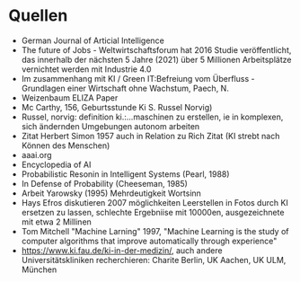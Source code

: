 # Quellen
- German Journal of Articial Intelligence
- The future of Jobs - Weltwirtschaftsforum hat 2016 Studie veröffentlicht, das innerhalb der nächsten 5 Jahre (2021) über 5 Millionen Arbeitsplätze vernichtet werden mit Industrie 4.0
- Im zusammenhang mit KI / Green IT:Befreiung vom Überfluss - Grundlagen einer Wirtschaft ohne Wachstum, Paech, N.
- Weizenbaum ELIZA Paper
- Mc Carthy, 156, Geburtsstunde Ki S. Russel Norvig)
- Russel, norvig: definition ki.:...maschinen zu erstellen, ie in komplexen, sich ändernden Umgebungen autonom arbeiten
- Zitat Herbert Simon 1957 auch in Relation zu Rich Zitat (KI strebt nach Können des Menschen)
- aaai.org
- Encyclopedia of AI
- Probabilistic Resonin in Intelligent Systems (Pearl, 1988)
- In Defense of Probability (Cheeseman, 1985)
- Arbeit Yarowsky (1995) Mehrdeutigkeit Wortsinn
- Hays Efros diskutieren 2007 möglichkeiten Leerstellen in Fotos durch KI ersetzen zu lassen, schlechte Ergebniise mit 10000en, ausgezeichnete mit etwa 2 Millinen
- Tom Mitchell "Machine Larning" 1997, "Machine Learning is the study of computer algorithms that improve automatically through experience"
- https://www.ki.fau.de/ki-in-der-medizin/, auch andere Universitätskliniken recherchieren: Charite Berlin, UK Aachen, UK ULM, München